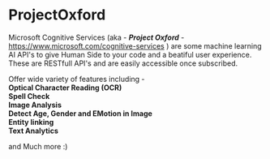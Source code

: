 # ProjectOxford
Microsoft Cognitive Services (aka -  <b><i>Project Oxford</b></i> - https://www.microsoft.com/cognitive-services ) are some machine learning AI API's to give Human Side to your code and a beatiful user experience. These are RESTfull API's and are easily accessible once subscribed.

Offer wide variety of features including -<br />
<b>Optical Character Reading (OCR)<br />
Spell Check<br />
Image Analysis<br />
Detect Age, Gender and EMotion in Image<br />
Entity linking<br />
Text Analytics<br /></b>

and Much more :)
